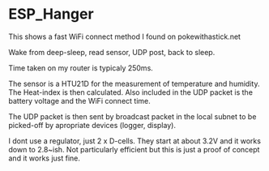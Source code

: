 # ESP_Hanger

This shows a fast WiFi connect method I found on pokewithastick.net

Wake from deep-sleep, read sensor, UDP post, back to sleep.

Time taken on my router is typicaly 250ms.

The sensor is a HTU21D for the measurement of temperature and humidity. The Heat-index is then calculated.
Also included in the UDP packet is the battery voltage and the WiFi connect time.

The UDP packet is then sent by broadcast packet in the local subnet to be picked-off by apropriate devices (logger, display).

I dont use a regulator, just 2 x D-cells. They start at about 3.2V and it works down to 2.8~ish. 
Not particularly efficient but this is just a proof of concept and it works just fine.

